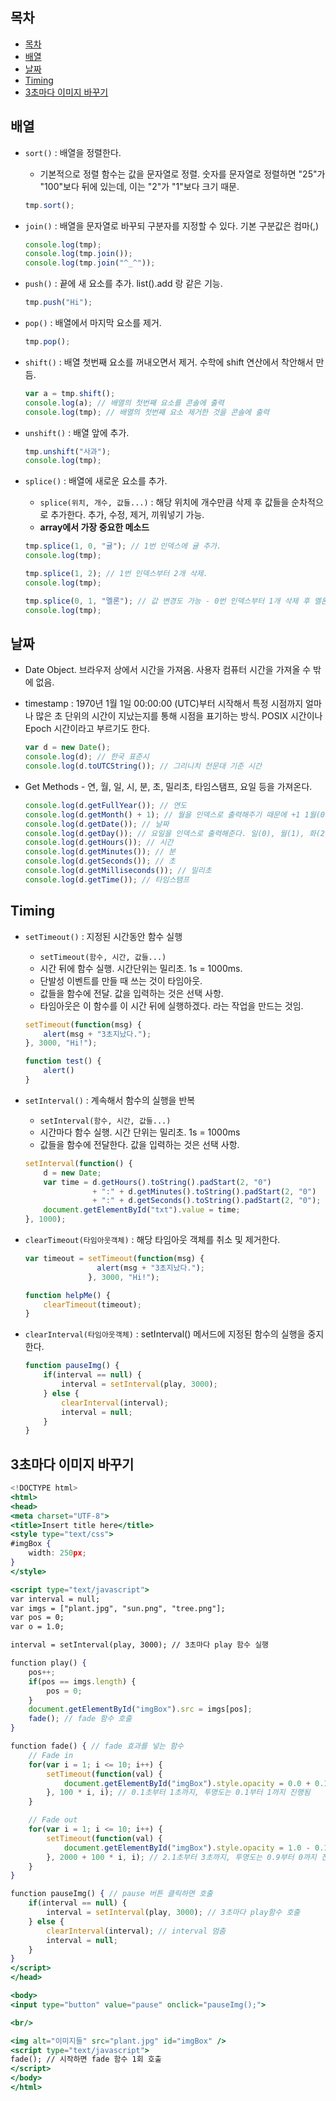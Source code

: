 ## 목차
- [목차](#목차)
- [배열](#배열)
- [날짜](#날짜)
- [Timing](#timing)
- [3초마다 이미지 바꾸기](#3초마다-이미지-바꾸기)




## 배열

- `sort()` : 배열을 정렬한다.
    - 기본적으로 정렬 함수는 값을 문자열로 정렬. 숫자를 문자열로 정렬하면 "25"가 "100"보다 뒤에 있는데, 이는 "2"가 "1"보다 크기 때문.
    
    ```jsx
    tmp.sort();
    ```
    

- `join()` : 배열을 문자열로 바꾸되 구분자를 지정할 수 있다. 기본 구분값은 컴마(,)
    
    ```jsx
    console.log(tmp);
    console.log(tmp.join());
    console.log(tmp.join("^_^"));
    ```
    

- `push()` : 끝에 새 요소를 추가. list().add 랑 같은 기능.
    
    ```jsx
    tmp.push("Hi");
    ```
    

- `pop()` : 배열에서 마지막 요소를 제거.
    
    ```jsx
    tmp.pop();
    ```
    

- `shift()` : 배열 첫번째 요소를 꺼내오면서 제거. 수학에 shift 연산에서 착안해서 만듬.
    
    ```jsx
    var a = tmp.shift();
    console.log(a); // 배열의 첫번째 요소를 콘솔에 출력
    console.log(tmp); // 배열의 첫번째 요소 제거한 것을 콘솔에 출력
    ```
    

- `unshift()` : 배열 앞에 추가.
    
    ```jsx
    tmp.unshift("사과");
    console.log(tmp);
    ```
    

- `splice()` : 배열에 새로운 요소를 추가.
    - `splice(위치, 개수, 값들...)` : 해당 위치에 개수만큼 삭제 후 값들을 순차적으로 추가한다. 추가, 수정, 제거, 끼워넣기 가능.
    - **array에서 가장 중요한 메소드**
    
    ```jsx
    tmp.splice(1, 0, "귤"); // 1번 인덱스에 귤 추가.
    console.log(tmp);
    
    tmp.splice(1, 2); // 1번 인덱스부터 2개 삭제.
    console.log(tmp);
    
    tmp.splice(0, 1, "멜론"); // 값 변경도 가능 - 0번 인덱스부터 1개 삭제 후 멜론 추가
    console.log(tmp);
    ```
    

## 날짜

- Date Object. 브라우저 상에서 시간을 가져옴. 사용자 컴퓨터 시간을 가져올 수 밖에 없음.
- timestamp : 1970년 1월 1일 00:00:00 (UTC)부터 시작해서 특정 시점까지 얼마나 많은 초 단위의 시간이 지났는지를 통해 시점을 표기하는 방식. POSIX 시간이나 Epoch 시간이라고 부르기도 한다.
    
    ```jsx
    var d = new Date();
    console.log(d); // 한국 표준시
    console.log(d.toUTCString()); // 그리니치 천문대 기준 시간
    ```
    

- Get Methods - 연, 월, 일, 시, 분, 초, 밀리초, 타임스탬프, 요일 등을 가져온다.
    
    ```jsx
    console.log(d.getFullYear()); // 연도
    console.log(d.getMonth() + 1); // 월을 인덱스로 출력해주기 때문에 +1 1월(0), 2월(1), ...
    console.log(d.getDate()); // 날짜
    console.log(d.getDay()); // 요일을 인덱스로 출력해준다. 일(0), 월(1), 화(2), ...
    console.log(d.getHours()); // 시간
    console.log(d.getMinutes()); // 분
    console.log(d.getSeconds()); // 초
    console.log(d.getMilliseconds()); // 밀리초
    console.log(d.getTime()); // 타임스탬프
    ```
    

## Timing

- `setTimeout()` : 지정된 시간동안 함수 실행
    - `setTimeout(함수, 시간, 값들...)`
    - 시간 뒤에 함수 실행. 시간단위는 밀리초. 1s = 1000ms.
    - 단발성 이벤트를 만들 때 쓰는 것이 타임아웃.
    - 값들을 함수에 전달. 값을 입력하는 것은 선택 사항.
    - 타임아웃은 이 함수를 이 시간 뒤에 실행하겠다. 라는 작업을 만드는 것임.
    
    ```jsx
    setTimeout(function(msg) {
    	alert(msg + "3초지났다.");	
    }, 3000, "Hi!");
    
    function test() {
    	alert()
    }
    ```
    

- `setInterval()` : 계속해서 함수의 실행을 반복
    - `setInterval(함수, 시간, 값들...)`
    - 시간마다 함수 실행. 시간 단위는 밀리초. 1s = 1000ms
    - 값들을 함수에 전달한다. 값을 입력하는 것은 선택 사항.
    
    ```jsx
    setInterval(function() {
    	d = new Date;
    	var time = d.getHours().toString().padStart(2, "0")
    			   + ":" + d.getMinutes().toString().padStart(2, "0")
    			   + ":" + d.getSeconds().toString().padStart(2, "0");
    	document.getElementById("txt").value = time;
    }, 1000);
    ```
    

- `clearTimeout(타임아웃객체)` : 해당 타임아웃 객체를 취소 및 제거한다.
    
    ```jsx
    var timeout = setTimeout(function(msg) {
    			  	alert(msg + "3초지났다.");	
    			  }, 3000, "Hi!");
    
    function helpMe() {
    	clearTimeout(timeout);
    }
    ```
    

- `clearInterval(타임아웃객체)` : setInterval() 메서드에 지정된 함수의 실행을 중지한다.
    
    ```jsx
    function pauseImg() {
    	if(interval == null) {
    		interval = setInterval(play, 3000);
    	} else {
    		clearInterval(interval);
    		interval = null;
    	}
    }
    ```
    

## 3초마다 이미지 바꾸기

```jsx
<!DOCTYPE html>
<html>
<head>
<meta charset="UTF-8">
<title>Insert title here</title>
<style type="text/css">
#imgBox {
	width: 250px;
}
</style>

<script type="text/javascript">
var interval = null;
var imgs = ["plant.jpg", "sun.png", "tree.png"];
var pos = 0;
var o = 1.0;

interval = setInterval(play, 3000); // 3초마다 play 함수 실행

function play() {
	pos++;
	if(pos == imgs.length) {
		pos = 0;
	}
	document.getElementById("imgBox").src = imgs[pos];
	fade(); // fade 함수 호출
}

function fade() { // fade 효과를 넣는 함수
	// Fade in
	for(var i = 1; i <= 10; i++) {
		setTimeout(function(val) {
			document.getElementById("imgBox").style.opacity = 0.0 + 0.1 * val;
		}, 100 * i, i); // 0.1초부터 1초까지, 투명도는 0.1부터 1까지 진행됨
	}

	// Fade out
	for(var i = 1; i <= 10; i++) {
		setTimeout(function(val) {
			document.getElementById("imgBox").style.opacity = 1.0 - 0.1 * val;
		}, 2000 + 100 * i, i); // 2.1초부터 3초까지, 투명도는 0.9부터 0까지 진행됨
	}
}

function pauseImg() { // pause 버튼 클릭하면 호출
	if(interval == null) {
		interval = setInterval(play, 3000); // 3초마다 play함수 호출
	} else {
		clearInterval(interval); // interval 멈춤
		interval = null;
	}
}
</script>
</head>

<body>
<input type="button" value="pause" onclick="pauseImg();">

<br/>

<img alt="이미지들" src="plant.jpg" id="imgBox" />
<script type="text/javascript">
fade(); // 시작하면 fade 함수 1회 호출
</script>
</body>
</html>
```